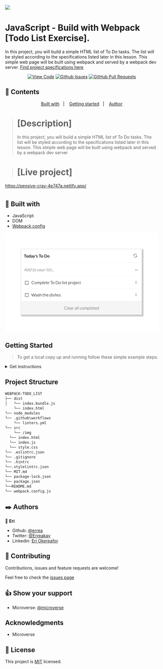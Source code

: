 ![](https://img.shields.io/badge/Microverse-blueviolet)

# JavaScript - Build with Webpack  [Todo List Exercise].

In this project, you will build a simple HTML list of To Do tasks. The list will be styled according to the specifications listed later in this lesson. This simple web page will be built using webpack and served by a webpack dev server. [Find project specifications here](https://github.com/microverseinc/curriculum-javascript/blob/main/todo-list/m1_list_structure.md)
      

<div align="center">

[![View Code](https://img.shields.io/badge/View%20-Code-green)](https://github.com/errea/Webpack-Todo_List/tree/feature/webpack-test)
[![Github Issues](https://img.shields.io/badge/GitHub-Issues-orange)](https://github.com/errea/Webpack-Todo_List/issues)
[![GitHub Pull Requests](https://img.shields.io/badge/GitHub-Pull%20Requests-blue)](https://github.com/errea/Webpack-Todo_List/pulls)

</div>

## 📝 Contents

<p align="center">
<a href="#with">Built with</a>&nbsp;&nbsp;&nbsp;|&nbsp;&nbsp;&nbsp;
<a href="#gs">Getting started</a>&nbsp;&nbsp;&nbsp;|&nbsp;&nbsp;&nbsp;
<a href="#author">Author</a>
</p>

># [Description]
>In this project, you will build a simple HTML list of To Do tasks. The list will be styled according to the specifications listed later in this lesson. This simple web page will be built using webpack and served by a webpack dev server

># [Live project]
https://pensive-cray-4e747a.netlify.app/
>#

## 🔧 Built with<a name = "with"></a>

- JavaScript
- DOM
- [Webpack config](hhttps://webpack.js.org/guides/getting-started/)

![screenshot](./src/img/screenshot-todo.png)
## Getting Started <a name = "gs"></a>
> To get a local copy up and running follow these simple example steps.

<details>
  <summary>Get instructions</summary>

```
$ cd <folder>
```

~~~bash
$ git clone https://github.com/errea/Webpack-Todo_List.git
$ cd Webpack-Todo_List
~~~

Run `npm Install` to install the node modules and webpacker.

Run `npm start` opens on `http://localhost:8080/` in your browser.

Run `npm run build` to build the bundler.

## Set up
* Open your terminal and locate the folder you want to clone the repository and follow the steps above to install

</details>

## Project Structure

    WEBPACK-TODO_LIST
    ├── dist
    │   └── index.bundle.js
        └── index.html
    └── node_modules
    └── .github\workflows
        └── linters.yml
    └── src
        └── /img
      └── index.html
      └── index.js   
      └── style.css
    └── .eslintrc.json
    └── .gitignore
    └── .hintrc
    └──.stylelintrc.json
    └── MIT.md
    └── package-lock.json
    └── package.json
    └──README.md
    └── webpack.config.js

## ✒️  Authors <a name = "author"></a>

👤 **Eri**

- Github: [@errea](https://github.com/errea)
- Twitter: [@Erreakay](https://github.com/errea)
- Linkedin: [Eri Okereafor](https://www.linkedin.com/in/eri-ngozi-okereafor/)
  
## 🤝 Contributing

Contributions, issues and feature requests are welcome!

Feel free to check the [issues page](https://github.com/errea/Webpack-Todo_List/issues)
## 👍 Show your support

- Microverse: [@microverse](https://www.microverse.org/)

## Acknowledgments

- Microverse

## 📝 License

This project is [MIT](./MIT.md) licensed.

